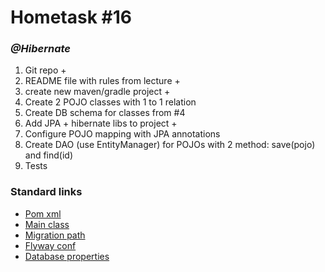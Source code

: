 # Hometask #16
### _@Hibernate_
1. Git repo +
2. README file with rules from lecture +
3. create new maven/gradle project +
4. Create 2 POJO classes with 1 to 1 relation
5. Create DB schema for classes from #4
6. Add JPA + hibernate libs to project +
7. Configure POJO mapping with JPA annotations
8. Create DAO (use EntityManager) for POJOs with 2 method: save(pojo) and find(id)
9. Tests
### Standard links
+ [Pom xml](pom.xml)
+ [Main class](src/main/java/by/itacademy/javaenterprise/goralchuk/MainTest.java)
+ [Migration path](src/main/resources/database/migration)
+ [Flyway conf](src/main/resources/flyway.conf)
+ [Database properties](src/main/resources/database.properties)